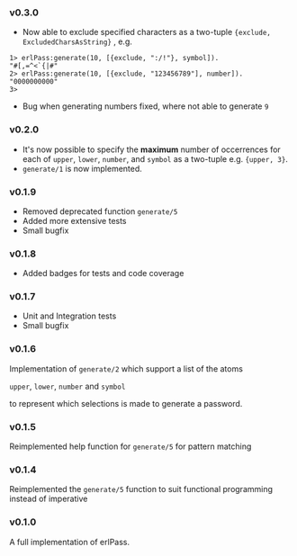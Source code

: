 <!-- Version control

     X.Y.Z

     X - For API changes - functions, dependencies or interface

     Y - For internal or backend changes

     Z - For documentation, comments, small bugfixes, other one-two line fixes

-->

### v0.3.0

- Now able to exclude specified characters as a two-tuple `{exclude, ExcludedCharsAsString}` , e.g.

```
1> erlPass:generate(10, [{exclude, ":/!"}, symbol]).
"#[,=^<`{|#"
2> erlPass:generate(10, [{exclude, "123456789"], number]).
"0000000000"
3>
```

- Bug when generating numbers fixed, where not able to generate `9`

### v0.2.0

- It's now possible to specify the **maximum** number of occerrences for each of `upper`, `lower`, `number`, and `symbol` as a two-tuple e.g. `{upper, 3}`.
- `generate/1` is now implemented.

### v0.1.9

- Removed deprecated function `generate/5`
- Added more extensive tests
- Small bugfix

### v0.1.8

- Added badges for tests and code coverage

### v0.1.7

- Unit and Integration tests
- Small bugfix

### v0.1.6

Implementation of `generate/2` which support a list of the atoms

`upper`, `lower`, `number` and `symbol`

to represent which selections is made to generate a password.


### v0.1.5

Reimplemented help function for `generate/5` for pattern matching


### v0.1.4

Reimplemented the `generate/5` function to suit functional programming instead of imperative


### v0.1.0

A full implementation of erlPass.
